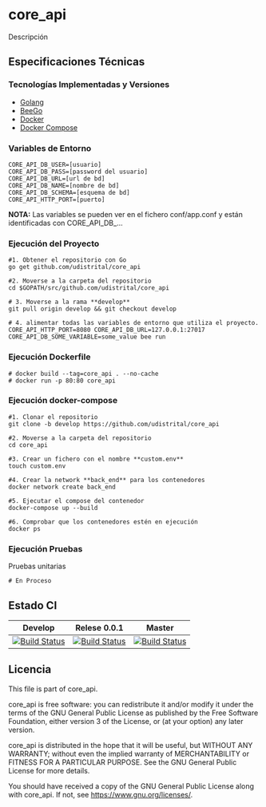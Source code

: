 # core_api

Descripción

## Especificaciones Técnicas

### Tecnologías Implementadas y Versiones
* [Golang](https://github.com/udistrital/introduccion_oas/blob/master/instalacion_de_herramientas/golang.md)
* [BeeGo](https://github.com/udistrital/introduccion_oas/blob/master/instalacion_de_herramientas/beego.md)
* [Docker](https://docs.docker.com/engine/install/ubuntu/)
* [Docker Compose](https://docs.docker.com/compose/)

### Variables de Entorno
```shell
CORE_API_DB_USER=[usuario]
CORE_API_DB_PASS=[password del usuario]
CORE_API_DB_URL=[url de bd]
CORE_API_DB_NAME=[nombre de bd]
CORE_API_DB_SCHEMA=[esquema de bd]
CORE_API_HTTP_PORT=[puerto]
```
**NOTA:** Las variables se pueden ver en el fichero conf/app.conf y están identificadas con CORE_API_DB_...

### Ejecución del Proyecto
```shell
#1. Obtener el repositorio con Go
go get github.com/udistrital/core_api

#2. Moverse a la carpeta del repositorio
cd $GOPATH/src/github.com/udistrital/core_api

# 3. Moverse a la rama **develop**
git pull origin develop && git checkout develop

# 4. alimentar todas las variables de entorno que utiliza el proyecto.
CORE_API_HTTP_PORT=8080 CORE_API_DB_URL=127.0.0.1:27017 CORE_API_DB_SOME_VARIABLE=some_value bee run
```
### Ejecución Dockerfile
```shell
# docker build --tag=core_api . --no-cache
# docker run -p 80:80 core_api
```

### Ejecución docker-compose
```shell
#1. Clonar el repositorio
git clone -b develop https://github.com/udistrital/core_api

#2. Moverse a la carpeta del repositorio
cd core_api

#3. Crear un fichero con el nombre **custom.env**
touch custom.env

#4. Crear la network **back_end** para los contenedores
docker network create back_end

#5. Ejecutar el compose del contenedor
docker-compose up --build

#6. Comprobar que los contenedores estén en ejecución
docker ps
```

### Ejecución Pruebas

Pruebas unitarias
```shell
# En Proceso
```
## Estado CI

| Develop | Relese 0.0.1 | Master |
| -- | -- | -- |
| [![Build Status](https://hubci.portaloas.udistrital.edu.co/api/badges/udistrital/core_api/status.svg?ref=refs/heads/develop)](https://hubci.portaloas.udistrital.edu.co/udistrital/core_api) | [![Build Status](https://hubci.portaloas.udistrital.edu.co/api/badges/udistrital/core_api/status.svg?ref=refs/heads/release)](https://hubci.portaloas.udistrital.edu.co/udistrital/core_api) | [![Build Status](https://hubci.portaloas.udistrital.edu.co/api/badges/udistrital/core_api/status.svg)](https://hubci.portaloas.udistrital.edu.co/udistrital/core_api) |


## Licencia

This file is part of core_api.

core_api is free software: you can redistribute it and/or modify it under the terms of the GNU General Public License as published by the Free Software Foundation, either version 3 of the License, or (at your option) any later version.

core_api is distributed in the hope that it will be useful, but WITHOUT ANY WARRANTY; without even the implied warranty of MERCHANTABILITY or FITNESS FOR A PARTICULAR PURPOSE. See the GNU General Public License for more details.

You should have received a copy of the GNU General Public License along with core_api. If not, see https://www.gnu.org/licenses/.
